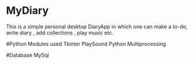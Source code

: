 # MyDiary

This is a simple personal desktop DiaryApp in which one can make a to-do, write diary , add collections , play music etc.

#Python Modules used
Tkinter
PlaySound
Python Multiprocessing 

#Database
MySql
